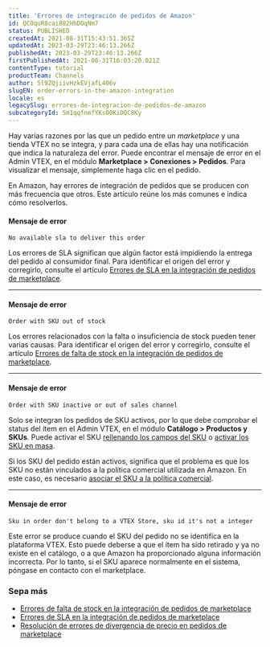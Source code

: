```yaml
---
title: 'Errores de integración de pedidos de Amazon'
id: QCOquR8cai882HhDOqNm7
status: PUBLISHED
createdAt: 2021-08-31T15:43:51.365Z
updatedAt: 2023-03-29T23:46:13.266Z
publishedAt: 2023-03-29T23:46:13.266Z
firstPublishedAt: 2021-08-31T16:03:20.021Z
contentType: tutorial
productTeam: Channels
author: 5l9ZQjiivHzkEVjafL4O6v
slugEN: order-errors-in-the-amazon-integration
locale: es
legacySlug: errores-de-integracion-de-pedidos-de-amazon
subcategoryId: 5m1qqfnmfYKsO0KiOQC8Ky
---
```


Hay varias razones por las que un pedido entre un _marketplace_ y una tienda VTEX no se integra, y para cada una de ellas hay una notificación que indica la naturaleza del error. Puede encontrar el mensaje de error en el Admin VTEX, en el módulo **Marketplace > Conexiones > Pedidos**. Para visualizar el mensaje, simplemente haga clic en el pedido.

En Amazon, hay errores de integración de pedidos que se producen con más frecuencia que otros. Este artículo reúne los más comunes e indica cómo resolverlos.

#### Mensaje de error

`No available sla to deliver this order`

Los errores de SLA significan que algún factor está impidiendo la entrega del pedido al consumidor final. Para identificar el origen del error y corregirlo, consulte el artículo [Errores de SLA en la integración de pedidos de marketplace](https://help.vtex.com/es/tutorial/erros-de-sla-na-integracao-de-pedidos-de-marketplace--X8lSfxT44OyxkxwvnRk1X).

____

#### Mensaje de error

`Order with SKU out of stock`

Los errores relacionados con la falta o insuficiencia de stock pueden tener varias causas. Para identificar el origen del error y corregirlo, consulte el artículo [Errores de falta de stock en la integración de pedidos de marketplace](https://help.vtex.com/es/tutorial/erros-de-falta-de-estoque-em-pedidos-de-integracao-com-marketplace--s1i5OCcPFslrMkZJLDnfP).

____

#### Mensaje de error

`Order with SKU inactive or out of sales channel`

Solo se integran los pedidos de SKU activos, por lo que debe comprobar el status del ítem en el Admin VTEX, en el módulo **Catálogo > Productos y SKUs**. Puede activar el SKU [rellenando los campos del SKU](https://help.vtex.com/es/tutorial/campos-de-cadastro-de-sku--21DDItuEQc6mseiW8EakcY) o [activar los SKU en masa](https://help.vtex.com/es/tutorial/ativar-skus-em-massa--4uMZATlSc0kEYiewWKSwEY).

Si los SKU del pedido están activos, significa que el problema es que los SKU no están vinculados a la política comercial utilizada en Amazon. En este caso, es necesario [asociar el SKU a la política comercial](https://help.vtex.com/es/tutorial/associacao-de-sku-a-politica-comercial--1qFAiybogHCStRO65sy4vb).

____

#### Mensaje de error

`Sku in order don't belong to a VTEX Store, sku id it's not a integer`

Este error se produce cuando el SKU del pedido no se identifica en la plataforma VTEX. Esto puede deberse a que el ítem ha sido retirado y ya no existe en el catálogo, o a que Amazon ha proporcionado alguna información incorrecta. Por lo tanto, si el SKU aparece normalmente en el sistema, póngase en contacto con el marketplace.

### Sepa más

- [Errores de falta de stock en la integración de pedidos de marketplace](https://help.vtex.com/es/tutorial/erros-de-falta-de-estoque-em-pedidos-de-integracao-com-marketplace--s1i5OCcPFslrMkZJLDnfP)
- [Errores de SLA en la integración de pedidos de marketplace](https://help.vtex.com/es/tutorial/erros-de-sla-na-integracao-de-pedidos-de-marketplace--X8lSfxT44OyxkxwvnRk1X)
- [Resolución de errores de divergencia de precio en pedidos de marketplace](https://help.vtex.com/es/tutorial/resolucao-de-erros-de-divergencia-de-preco-em-pedidos-de-marketplace--6MbmPX4SKyRkcTJxVhRna8)
